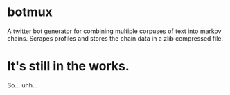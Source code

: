 # botmux
A twitter bot generator for combining multiple corpuses of text into markov chains. Scrapes profiles and stores the chain data in a zlib compressed file.

# It's still in the works.
So... uhh...
